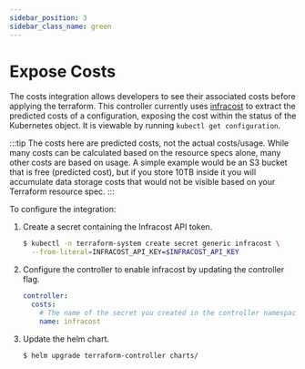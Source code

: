 ```yaml
---
sidebar_position: 3
sidebar_class_name: green
---
```

# Expose Costs

The costs integration allows developers to see their associated costs before applying the terraform. This controller currently uses [infracost](https://infracost.io) to extract the predicted costs of a configuration, exposing the cost within the status of the Kubernetes object. It is viewable by running `kubectl get configuration`.

:::tip
The costs here are predicted costs, not the actual costs/usage. While many costs can be calculated based on the resource specs alone, many other costs are based on usage. A simple example would be an S3 bucket that is free (predicted cost), but if you store 10TB inside it you will accumulate data storage costs that would not be visible based on your Terraform resource spec.
:::

To configure the integration:

1. Create a secret containing the Infracost API token.
    ```bash
    $ kubectl -n terraform-system create secret generic infracost \
      --from-literal=INFRACOST_API_KEY=$INFRACOST_API_KEY
    ```

2. Configure the controller to enable infracost by updating the controller flag.
    ```yaml
    controller:
      costs:
        # The name of the secret you created in the controller namespace above
        name: infracost
    ```

3. Update the helm chart.
    ```bash
    $ helm upgrade terraform-controller charts/
    ```
